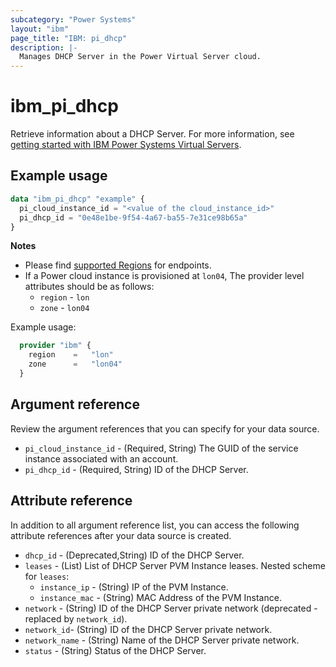 ```yaml
---
subcategory: "Power Systems"
layout: "ibm"
page_title: "IBM: pi_dhcp"
description: |-
  Manages DHCP Server in the Power Virtual Server cloud.
---
```


# ibm_pi_dhcp
Retrieve information about a DHCP Server. For more information, see [getting started with IBM Power Systems Virtual Servers](https://cloud.ibm.com/docs/power-iaas?topic=power-iaas-getting-started).

## Example usage
```terraform
data "ibm_pi_dhcp" "example" {
  pi_cloud_instance_id = "<value of the cloud_instance_id>"
  pi_dhcp_id = "0e48e1be-9f54-4a67-ba55-7e31ce98b65a"
}
```

**Notes**
- Please find [supported Regions](https://cloud.ibm.com/apidocs/power-cloud#endpoint) for endpoints.
- If a Power cloud instance is provisioned at `lon04`, The provider level attributes should be as follows:
  - `region` - `lon`
  - `zone` - `lon04`

Example usage:
  ```terraform
    provider "ibm" {
      region    =   "lon"
      zone      =   "lon04"
    }
  ```

## Argument reference
Review the argument references that you can specify for your data source.

- `pi_cloud_instance_id` - (Required, String) The GUID of the service instance associated with an account.
- `pi_dhcp_id` - (Required, String) ID of the DHCP Server.

## Attribute reference
In addition to all argument reference list, you can access the following attribute references after your data source is created.

- `dhcp_id` - (Deprecated,String) ID of the DHCP Server.
- `leases` - (List) List of DHCP Server PVM Instance leases.
  Nested scheme for `leases`:
  - `instance_ip` - (String) IP of the PVM Instance.
  - `instance_mac` - (String) MAC Address of the PVM Instance.
- `network` - (String) ID of the DHCP Server private network (deprecated - replaced by `network_id`).
- `network_id`- (String) ID of the DHCP Server private network.
- `network_name` - (String) Name of the DHCP Server private network.
- `status` - (String) Status of the DHCP Server.
